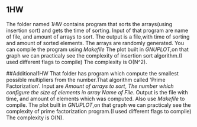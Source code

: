 ## 1HW
The folder named *1HW* contains program that sorts the arrays(using insertion sort) and gets the time of sorting.
Input of that program are name of file, and amount of arrays to sort.
The output is a file,with time of sorting and amount of sorted elements.
The arrays are randomly generated.
You can compile the program using *Makefile*
The plot built in *GNUPLOT*,on that graph we can practicaly see the complexity of insertion sort algorithm.(I used different flags to compile)
The complexity is O(N^2).

##Additional1HW
That folder has program which compute the smallest possible multipliers from the number.That algorithm called 'Prime Factorization'.
Input are *Amount of arrays to sort*, *The number which configure the size of elements in array* *Name of File*.
Output is the file with time, and amount of elements which was computed.
Also use *Makefile* to compile.
The plot built in *GNUPLOT*,on that graph we can practicaly see the complexity of prime factorization program.(I used different flags to compile)
The complexity is O(N).

